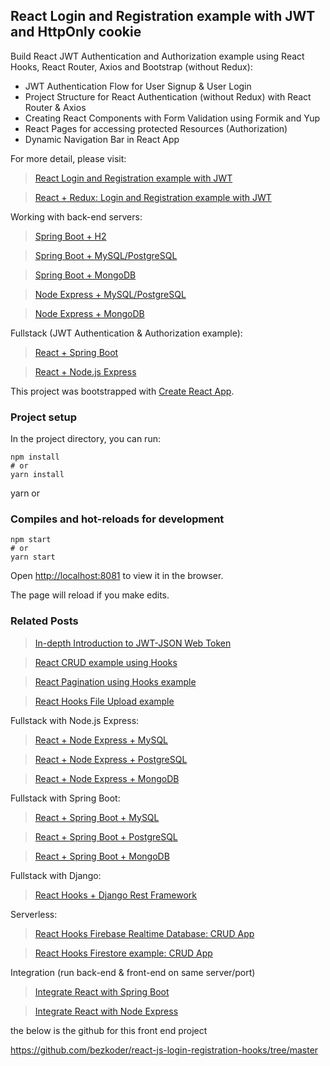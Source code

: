 ## React Login and Registration example with JWT and HttpOnly cookie

Build React JWT Authentication and Authorization example using React Hooks, React Router, Axios and Bootstrap (without Redux):
- JWT Authentication Flow for User Signup & User Login
- Project Structure for React Authentication (without Redux) with React Router & Axios
- Creating React Components with Form Validation using Formik and Yup
- React Pages for accessing protected Resources (Authorization)
- Dynamic Navigation Bar in React App

For more detail, please visit:
> [React Login and Registration example with JWT](https://bezkoder.com/react-login-example-jwt-hooks/)

> [React + Redux: Login and Registration example with JWT](https://www.bezkoder.com/redux-toolkit-auth/)

Working with back-end servers:
> [Spring Boot + H2](https://www.bezkoder.com/spring-boot-security-jwt/)

> [Spring Boot + MySQL/PostgreSQL](https://www.bezkoder.com/spring-boot-login-example-mysql/)

> [Spring Boot + MongoDB](https://www.bezkoder.com/spring-boot-mongodb-login-example/)

> [Node Express + MySQL/PostgreSQL](https://www.bezkoder.com/node-js-express-login-example/)

> [Node Express + MongoDB](https://www.bezkoder.com/node-js-express-login-mongodb/)

Fullstack (JWT Authentication & Authorization example):
> [React + Spring Boot](https://bezkoder.com/spring-boot-react-jwt-auth/)

> [React + Node.js Express](https://bezkoder.com/react-express-authentication-jwt/)

This project was bootstrapped with [Create React App](https://github.com/facebook/create-react-app).

### Project setup

In the project directory, you can run:

```
npm install
# or
yarn install
```
yarn
or

### Compiles and hot-reloads for development

```
npm start
# or
yarn start
```

Open [http://localhost:8081](http://localhost:8081) to view it in the browser.

The page will reload if you make edits.

### Related Posts
> [In-depth Introduction to JWT-JSON Web Token](https://bezkoder.com/jwt-json-web-token/)

> [React CRUD example using Hooks](https://bezkoder.com/react-hooks-crud-axios-api/)

> [React Pagination using Hooks example](https://bezkoder.com/react-pagination-hooks/)

> [React Hooks File Upload example](https://bezkoder.com/react-hooks-file-upload/)

Fullstack with Node.js Express:
> [React + Node Express + MySQL](https://bezkoder.com/react-node-express-mysql/)

> [React + Node Express + PostgreSQL](https://bezkoder.com/react-node-express-postgresql/)

> [React + Node Express + MongoDB](https://bezkoder.com/react-node-express-mongodb-mern-stack/)

Fullstack with Spring Boot:
> [React + Spring Boot + MySQL](https://bezkoder.com/react-spring-boot-crud/)

> [React + Spring Boot + PostgreSQL](https://bezkoder.com/spring-boot-react-postgresql/)

> [React + Spring Boot + MongoDB](https://bezkoder.com/react-spring-boot-mongodb/)

Fullstack with Django:
> [React Hooks + Django Rest Framework](https://bezkoder.com/django-react-hooks/)

Serverless:
> [React Hooks Firebase Realtime Database: CRUD App ](https://bezkoder.com/react-firebase-hooks-crud/)

> [React Hooks Firestore example: CRUD App](https://bezkoder.com/react-hooks-firestore/)

Integration (run back-end & front-end on same server/port)
> [Integrate React with Spring Boot](https://bezkoder.com/integrate-reactjs-spring-boot/)

> [Integrate React with Node Express](https://bezkoder.com/integrate-react-express-same-server-port/)

the below is the github for this front end project

https://github.com/bezkoder/react-js-login-registration-hooks/tree/master